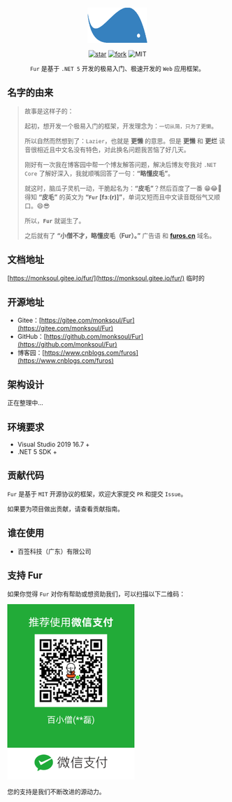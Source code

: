 <p></p>
<p></p>

<p align="center">
<img src="./docs/static/img/furlogo.png" height="80"/>
</p>

<div align="center">

[![star](https://gitee.com/monksoul/Fur/badge/star.svg?theme=dark)](https://gitee.com/monksoul/Fur/stargazers) [![fork](https://gitee.com/monksoul/Fur/badge/fork.svg?theme=dark)](https://gitee.com/monksoul/Fur/members) ![MIT](https://img.shields.io/badge/license-MIT-3963bc.svg)

</div>

<div align="center">

`Fur` 是基于 `.NET 5` 开发的极易入门、极速开发的 `Web` 应用框架。

</div>

## 名字的由来

> 故事是这样子的：
> 
> 起初，想开发一个极易入门的框架，开发理念为：`一切从简，只为了更懒`。
> 
> 所以自然而然想到了：`Lazier`，也就是 **更懒** 的意思。但是 **更懒** 和 **更烂** 读音很相近且中文名没有特色，对此换名问题我苦恼了好几天。
> 
> 刚好有一次我在博客园中帮一个博友解答问题，解决后博友夸我对 `.NET Core` 了解好深入，我就顺嘴回答了一句：**“略懂皮毛”**。
> 
> 就这时，脑瓜子灵机一动，干脆起名为：**“皮毛”**？然后百度了一番 😁😂🤣 得知 **“皮毛”** 的英文为 **“`Fur` [fɜː(r)]”**，单词又短而且中文读音既俗气又顺口。😄😎
> 
> 所以，**`Fur`** 就诞生了。
> 
> 之后就有了 **“小僧不才，略懂皮毛（Fur）。”** 广告语 和 **[furos.cn](https://furos.cn)** 域名。

## 文档地址

[https://monksoul.gitee.io/fur/](https://monksoul.gitee.io/fur/) 临时的

## 开源地址

- Gitee：[https://gitee.com/monksoul/Fur](https://gitee.com/monksoul/Fur)
- GitHub：[https://github.com/monksoul/Fur](https://github.com/monksoul/Fur)
- 博客园：[https://www.cnblogs.com/furos](https://www.cnblogs.com/furos)

## 架构设计

正在整理中...

## 环境要求

- Visual Studio 2019 16.7 +
- .NET 5 SDK +


## 贡献代码

`Fur` 是基于 `MIT` 开源协议的框架，欢迎大家提交 `PR` 和提交 `Issue`。

如果要为项目做出贡献，请查看贡献指南。

## 谁在使用

- 百签科技（广东）有限公司

## 支持 Fur

如果你觉得 `Fur` 对你有帮助或想资助我们，可以扫描以下二维码：

<img src="./docs/static/img/skm.png" height="400" />

您的支持是我们不断改进的源动力。
